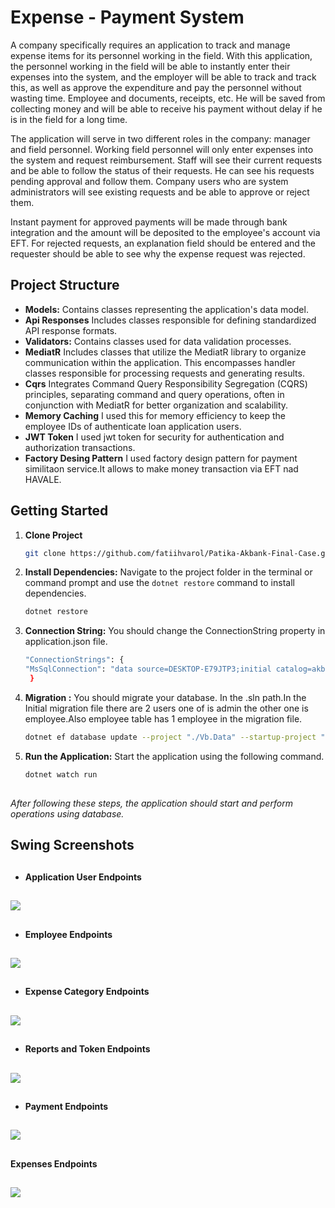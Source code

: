 #   Expense - Payment System

A company specifically requires an application to track and manage expense items for its personnel working in the field. With this application, the personnel working in the field will be able to instantly enter their expenses into the system, and the employer will be able to track and track this, as well as approve the expenditure and pay the personnel without wasting time. Employee and documents, receipts, etc. He will be saved from collecting money and will be able to receive his payment without delay if he is in the field for a long time.

The application will serve in two different roles in the company: manager and field personnel. Working field personnel will only enter expenses into the system and request reimbursement. Staff will see their current requests and be able to follow the status of their requests. He can see his requests pending approval and follow them. Company users who are system administrators will see existing requests and be able to approve or reject them.

Instant payment for approved payments will be made through bank integration and the amount will be deposited to the employee's account via EFT. For rejected requests, an explanation field should be entered and the requester should be able to see why the expense request was rejected.

## Project Structure

- **Models:** Contains classes representing the application's data model.
- **Api Responses** Includes classes responsible for defining standardized API response formats.
- **Validators:** Contains classes used for data validation processes.
- **MediatR** Includes classes that utilize the MediatR library to organize communication within the application. This encompasses handler classes responsible for processing requests and generating results.
- **Cqrs** Integrates Command Query Responsibility Segregation (CQRS) principles, separating command and query operations, often in conjunction with MediatR for better organization and scalability.
- **Memory Caching** I used this for memory efficiency to keep the employee IDs of authenticate loan application users.
- **JWT Token** I used jwt token for security for authentication and authorization transactions.
- **Factory Desing Pattern** I used factory design pattern for payment similitaon service.It allows to make money transaction via EFT nad HAVALE.


## Getting Started
1. **Clone Project**
    ```bash
    git clone https://github.com/fatiihvarol/Patika-Akbank-Final-Case.git
    ```

2. **Install Dependencies:** Navigate to the project folder in the terminal or command prompt and use the `dotnet restore` command to install dependencies.

    ```bash
    dotnet restore
    ```
3. **Connection String:** You should change the ConnectionString property in application.json file.

    ```bash
    "ConnectionStrings": {
    "MsSqlConnection": "data source=DESKTOP-E79JTP3;initial catalog=akbank;trusted_connection=true;Encrypt=False"
     }
    ```
4. **Migration :** You should migrate your database. In the .sln path.In the Initial migration file there are 2 users one of is admin the other one is employee.Also employee table has 1 employee in the migration file.

    ```bash
    dotnet ef database update --project "./Vb.Data" --startup-project "./Vb.Api"
    ```
5. **Run the Application:** Start the application using the following command.

    ```bash
    dotnet watch run
    ```
##
*After following these steps, the application should start and perform  operations using database.*

##
##
## ****Swing Screenshots****
##
- **Application User Endpoints** 
##
 ![](https://i.hizliresim.com/2p7gf22.png)
 ##


 - **Employee Endpoints**
 ##
 ![](https://i.hizliresim.com/slwy22r.png)
 ##
  - **Expense Category Endpoints**
  ##
 ![](https://i.hizliresim.com/mpyhk0u.png)
##

  - **Reports and Token Endpoints**
  ##
 ![](https://i.hizliresim.com/1rs38m9.png)
 ##
  - **Payment Endpoints**
  ##
 ![](https://i.hizliresim.com/gai6kvv.png)
 ##
 ##
 ##
  **Expenses Endpoints**
##
 ![](https://i.hizliresim.com/mfykrc5.png)







